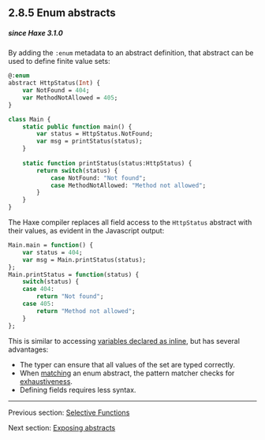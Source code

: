 ## 2.8.5 Enum abstracts

##### since Haxe 3.1.0



By adding the `:enum` metadata to an abstract definition, that abstract can be used to define finite value sets:

```haxe
@:enum
abstract HttpStatus(Int) {
	var NotFound = 404;
	var MethodNotAllowed = 405;
}

class Main {
	static public function main() {
		var status = HttpStatus.NotFound;
		var msg = printStatus(status);
	}
	
	static function printStatus(status:HttpStatus) {
		return switch(status) {
			case NotFound: "Not found";
			case MethodNotAllowed: "Method not allowed";
		}
	}
}
```

The Haxe compiler replaces all field access to the `HttpStatus` abstract with their values, as evident in the Javascript output:

```haxe
Main.main = function() {
	var status = 404;
	var msg = Main.printStatus(status);
};
Main.printStatus = function(status) {
	switch(status) {
	case 404:
		return "Not found";
	case 405:
		return "Method not allowed";
	}
};
```

This is similar to accessing [variables declared as inline](class-field-inline.md), but has several advantages:



* The typer can ensure that all values of the set are typed correctly.
* When [matching](lf-pattern-matching.md) an enum abstract, the pattern matcher checks for [exhaustiveness](lf-pattern-matching-exhaustiveness.md).
* Defining fields requires less syntax.

---

Previous section: [Selective Functions](types-abstract-selective-functions.md)

Next section: [Exposing abstracts](types-abstract-expose.md)